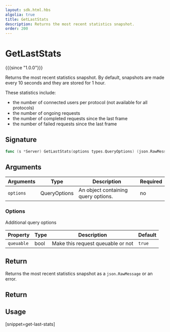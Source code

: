 ```yaml
---
layout: sdk.html.hbs
algolia: true
title: GetLastStats
description: Returns the most recent statistics snapshot.
order: 200
---
```


# GetLastStats

{{{since "1.0.0"}}}

Returns the most recent statistics snapshot.
By default, snapshots are made every 10 seconds and they are stored for 1 hour.

These statistics include:

* the number of connected users per protocol (not available for all protocols)
* the number of ongoing requests
* the number of completed requests since the last frame
* the number of failed requests since the last frame

## Signature

```go
func (s *Server) GetLastStats(options types.QueryOptions) (json.RawMessage, error)
```
## Arguments

| Arguments | Type   | Description                         | Required |
| --------- | ------ | ----------------------------------- | -------- |
| `options` | QueryOptions | An object containing query options. | no       |

### **Options**

Additional query options

| Property   | Type    | Description                       | Default |
| ---------- | ------- | --------------------------------- | ------- |
| `queuable` | bool | Make this request queuable or not | `true`  |

## Return

Returns the most recent statistics snapshot as a `json.RawMessage` or an error.

## Return

## Usage

[snippet=get-last-stats]
